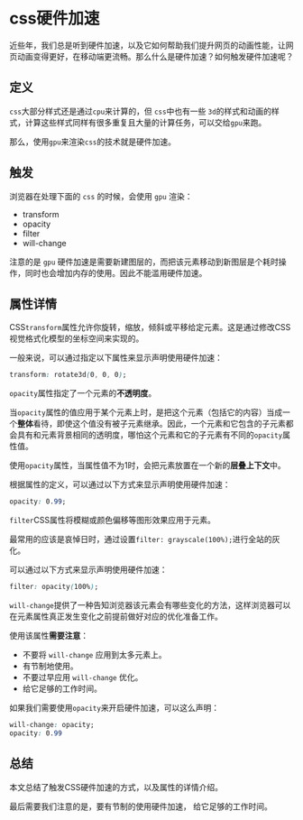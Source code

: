 # css硬件加速

近些年，我们总是听到硬件加速，以及它如何帮助我们提升网页的动画性能，让网页动画变得更好，在移动端更流畅。那么什么是硬件加速？如何触发硬件加速呢？

## 定义

`css`大部分样式还是通过`cpu`来计算的，但 `css`中也有一些 `3d`的样式和动画的样式，计算这些样式同样有很多重复且大量的计算任务，可以交给`gpu`来跑。

那么，使用`gpu`来渲染`css`的技术就是硬件加速。

## 触发

浏览器在处理下面的 `css` 的时候，会使用 `gpu` 渲染：

- transform
- opacity
- filter
- will-change

注意的是 `gpu` 硬件加速是需要新建图层的，而把该元素移动到新图层是个耗时操作，同时也会增加内存的使用。因此不能滥用硬件加速。

## 属性详情

CSS`transform`属性允许你旋转，缩放，倾斜或平移给定元素。这是通过修改CSS视觉格式化模型的坐标空间来实现的。

一般来说，可以通过指定以下属性来显示声明使用硬件加速：

```css
transform: rotate3d(0, 0, 0);
```

`opacity`属性指定了一个元素的**不透明度**。

当`opacity`属性的值应用于某个元素上时，是把这个元素（包括它的内容）当成一个**整体**看待，即使这个值没有被子元素继承。因此，一个元素和它包含的子元素都会具有和元素背景相同的透明度，哪怕这个元素和它的子元素有不同的`opacity`属性值。

使用`opacity`属性，当属性值不为1时，会把元素放置在一个新的**层叠上下文**中。

根据属性的定义，可以通过以下方式来显示声明使用硬件加速：

```css
opacity: 0.99;
```

`filter`CSS属性将模糊或颜色偏移等图形效果应用于元素。

最常用的应该是哀悼日时，通过设置`filter: grayscale(100%);`进行全站的灰化。

可以通过以下方式来显示声明使用硬件加速：

```css
filter: opacity(100%);
```

`will-change`提供了一种告知浏览器该元素会有哪些变化的方法，这样浏览器可以在元素属性真正发生变化之前提前做好对应的优化准备工作。

使用该属性**需要注意**：

- 不要将 `will-change` 应用到太多元素上。
- 有节制地使用。
- 不要过早应用 `will-change` 优化。
- 给它足够的工作时间。

如果我们需要使用`opacity`来开启硬件加速，可以这么声明：

```css
will-change: opacity;
opacity: 0.99
```

## 总结

本文总结了触发CSS硬件加速的方式，以及属性的详情介绍。

最后需要我们注意的是，要有节制的使用硬件加速， 给它足够的工作时间。
